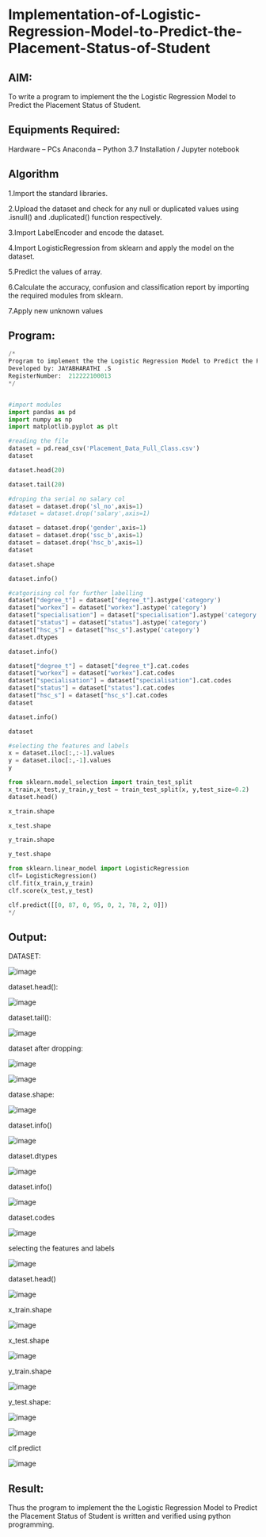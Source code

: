 # Implementation-of-Logistic-Regression-Model-to-Predict-the-Placement-Status-of-Student

## AIM:
To write a program to implement the the Logistic Regression Model to Predict the Placement Status of Student.

## Equipments Required:

Hardware – PCs
Anaconda – Python 3.7 Installation / Jupyter notebook

## Algorithm
1.Import the standard libraries.

2.Upload the dataset and check for any null or duplicated values using .isnull() and .duplicated() function respectively.

3.Import LabelEncoder and encode the dataset.

4.Import LogisticRegression from sklearn and apply the model on the dataset.

5.Predict the values of array.

6.Calculate the accuracy, confusion and classification report by importing the required modules from sklearn.

7.Apply new unknown values 

## Program:
```python
/*
Program to implement the the Logistic Regression Model to Predict the Placement Status of Student.
Developed by: JAYABHARATHI .S
RegisterNumber:  212222100013
*/


#import modules
import pandas as pd
import numpy as np
import matplotlib.pyplot as plt

#reading the file
dataset = pd.read_csv('Placement_Data_Full_Class.csv')
dataset

dataset.head(20)

dataset.tail(20)

#droping tha serial no salary col
dataset = dataset.drop('sl_no',axis=1)
#dataset = dataset.drop('salary',axis=1)

dataset = dataset.drop('gender',axis=1)
dataset = dataset.drop('ssc_b',axis=1)
dataset = dataset.drop('hsc_b',axis=1)
dataset

dataset.shape

dataset.info()

#catgorising col for further labelling
dataset["degree_t"] = dataset["degree_t"].astype('category')
dataset["workex"] = dataset["workex"].astype('category')
dataset["specialisation"] = dataset["specialisation"].astype('category')
dataset["status"] = dataset["status"].astype('category')
dataset["hsc_s"] = dataset["hsc_s"].astype('category')
dataset.dtypes

dataset.info()

dataset["degree_t"] = dataset["degree_t"].cat.codes
dataset["workex"] = dataset["workex"].cat.codes
dataset["specialisation"] = dataset["specialisation"].cat.codes
dataset["status"] = dataset["status"].cat.codes
dataset["hsc_s"] = dataset["hsc_s"].cat.codes
dataset

dataset.info()

dataset

#selecting the features and labels
x = dataset.iloc[:,:-1].values
y = dataset.iloc[:,-1].values
y

from sklearn.model_selection import train_test_split
x_train,x_test,y_train,y_test = train_test_split(x, y,test_size=0.2)
dataset.head()

x_train.shape

x_test.shape

y_train.shape

y_test.shape

from sklearn.linear_model import LogisticRegression
clf= LogisticRegression()
clf.fit(x_train,y_train)
clf.score(x_test,y_test)

clf.predict([[0, 87, 0, 95, 0, 2, 78, 2, 0]])
*/
```

## Output:

DATASET:

![image](https://github.com/Jayabharathi3/Implementation-of-Logistic-Regression-Model-to-Predict-the-Placement-Status-of-Student/assets/120367796/9fd1b92b-a584-40ce-9cba-220edaf1b3ae)


dataset.head():


![image](https://github.com/Jayabharathi3/Implementation-of-Logistic-Regression-Model-to-Predict-the-Placement-Status-of-Student/assets/120367796/af7659b7-77cc-4625-a4ac-1ca852965978)


dataset.tail():


![image](https://github.com/Jayabharathi3/Implementation-of-Logistic-Regression-Model-to-Predict-the-Placement-Status-of-Student/assets/120367796/2ef000c1-10ad-405e-a1f7-bcbf0d7ef76d)


dataset after dropping:


![image](https://github.com/Jayabharathi3/Implementation-of-Logistic-Regression-Model-to-Predict-the-Placement-Status-of-Student/assets/120367796/05c72f71-7bc3-4cfc-858e-230f101cc88e)


![image](https://github.com/Jayabharathi3/Implementation-of-Logistic-Regression-Model-to-Predict-the-Placement-Status-of-Student/assets/120367796/adb68890-1c71-4296-b826-882dfb15a222)


datase.shape:


![image](https://github.com/Jayabharathi3/Implementation-of-Logistic-Regression-Model-to-Predict-the-Placement-Status-of-Student/assets/120367796/d9983b11-e4fa-468e-9299-eedab244faa0)


dataset.info()


![image](https://github.com/Jayabharathi3/Implementation-of-Logistic-Regression-Model-to-Predict-the-Placement-Status-of-Student/assets/120367796/c2a5bbf0-f3a4-4b60-a8ec-2f80e3280874)


dataset.dtypes


![image](https://github.com/Jayabharathi3/Implementation-of-Logistic-Regression-Model-to-Predict-the-Placement-Status-of-Student/assets/120367796/802058bd-9d34-44f0-acdc-6e0c3cc8200d)


dataset.info()


![image](https://github.com/Jayabharathi3/Implementation-of-Logistic-Regression-Model-to-Predict-the-Placement-Status-of-Student/assets/120367796/84dfa710-6bc3-4217-bb1f-2c6ac323eeeb)


dataset.codes


![image](https://github.com/Jayabharathi3/Implementation-of-Logistic-Regression-Model-to-Predict-the-Placement-Status-of-Student/assets/120367796/5448b084-4d35-452a-9099-ec5d18c1a40b)


selecting the features and labels


![image](https://github.com/Jayabharathi3/Implementation-of-Logistic-Regression-Model-to-Predict-the-Placement-Status-of-Student/assets/120367796/bfbe0844-9e37-4d5f-921e-5fe35e6c644e)


dataset.head()


![image](https://github.com/Jayabharathi3/Implementation-of-Logistic-Regression-Model-to-Predict-the-Placement-Status-of-Student/assets/120367796/b6e8bab8-6f67-439e-a7cf-ae7461e4d1fe)


x_train.shape


![image](https://github.com/Jayabharathi3/Implementation-of-Logistic-Regression-Model-to-Predict-the-Placement-Status-of-Student/assets/120367796/b6463aa0-cbf6-4257-bc79-70327ccf89a7)


x_test.shape


![image](https://github.com/Jayabharathi3/Implementation-of-Logistic-Regression-Model-to-Predict-the-Placement-Status-of-Student/assets/120367796/3148d17b-7205-4476-8a42-eab83da3f061)


y_train.shape


![image](https://github.com/Jayabharathi3/Implementation-of-Logistic-Regression-Model-to-Predict-the-Placement-Status-of-Student/assets/120367796/9f6ab8d7-75b4-4cf9-a921-1b65dd42a54a)


y_test.shape:


![image](https://github.com/Jayabharathi3/Implementation-of-Logistic-Regression-Model-to-Predict-the-Placement-Status-of-Student/assets/120367796/d360598c-8e23-4b37-87f7-715680c8c8eb)



![image](https://github.com/Jayabharathi3/Implementation-of-Logistic-Regression-Model-to-Predict-the-Placement-Status-of-Student/assets/120367796/1adc57b2-8f2e-4929-9bfe-8416e978c875)


clf.predict

![image](https://github.com/Jayabharathi3/Implementation-of-Logistic-Regression-Model-to-Predict-the-Placement-Status-of-Student/assets/120367796/c6169a36-37c4-4c94-a5f9-f093e81c9da6)



## Result:
Thus the program to implement the the Logistic Regression Model to Predict the Placement Status of Student is written and verified using python programming.
